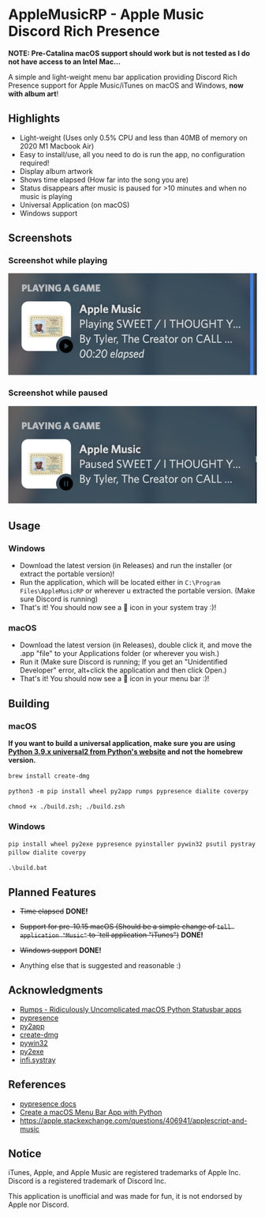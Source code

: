 # AppleMusicRP - Apple Music Discord Rich Presence

**NOTE: Pre-Catalina macOS support should work but is not tested as I do not have access to an Intel Mac...**

A simple and light-weight menu bar application providing Discord Rich Presence support for Apple Music/iTunes on macOS and Windows, **now with album art**!

## Highlights

- Light-weight (Uses only 0.5% CPU and less than 40MB of memory on 2020 M1 Macbook Air)
- Easy to install/use, all you need to do is run the app, no configuration required!
- Display album artwork
- Shows time elapsed (How far into the song you are)
- Status disappears after music is paused for >10 minutes and when no music is playing
- Universal Application (on macOS)
- Windows support

## Screenshots

### Screenshot while playing

![Screenshot while playing](screenshots/screenshot1.png)

### Screenshot while paused

![Screenshot while paused](screenshots/screenshot2.png)

## Usage

### Windows

- Download the latest version (in Releases) and run the installer (or extract the portable version)! 
- Run the application, which will be located either in `C:\Program Files\AppleMusicRP` or wherever u extracted the portable version. (Make sure Discord is running)
- That's it! You should now see a 🎵 icon in your system tray :)!

### macOS

- Download the latest version (in Releases), double click it, and move the .app "file" to your Applications folder (or wherever you wish.)
- Run it (Make sure Discord is running; If you get an "Unidentified Developer" error, alt+click the application and then click Open.)
- That's it! You should now see a 🎵 icon in your menu bar :)!

## Building
### macOS

**If you want to build a universal application, make sure you are using [Python 3.9.x universal2 from Python's website](https://www.python.org/downloads/macos/) and not the homebrew version.**

`brew install create-dmg`

`python3 -m pip install wheel py2app rumps pypresence dialite coverpy`

`chmod +x ./build.zsh; ./build.zsh`

### Windows

`pip install wheel py2exe pypresence pyinstaller pywin32 psutil pystray pillow dialite coverpy`

`.\build.bat`

## Planned Features

- ~~Time elapsed~~ **DONE!**

- ~~Support for pre-10.15 macOS (Should be a simple change of `tell application "Music"` to `tell application "iTunes")~~ **DONE!**

- ~~Windows support~~ **DONE!**

- Anything else that is suggested and reasonable :)

## Acknowledgments

- [Rumps - Ridiculously Uncomplicated macOS Python Statusbar apps](https://github.com/jaredks/rumps)
- [pypresence](https://github.com/qwertyquerty/pypresence)
- [py2app](https://github.com/ronaldoussoren/py2app/)
- [create-dmg](https://github.com/create-dmg/create-dmg)
- [pywin32](https://github.com/mhammond/pywin32)
- [py2exe](https://www.py2exe.org/)
- [infi.systray](https://github.com/Infinidat/infi.systray)
  
## References

- [pypresence docs](https://qwertyquerty.github.io/pypresence/html/index.html)
- [Create a macOS Menu Bar App with Python](https://camillovisini.com/article/create-macos-menu-bar-app-pomodoro/#project-setup)
- <https://apple.stackexchange.com/questions/406941/applescript-and-music>

## Notice

iTunes, Apple, and Apple Music are registered trademarks of Apple Inc.
Discord is a registered trademark of Discord Inc.

This application is unofficial and was made for fun, it is not endorsed by Apple nor Discord.

